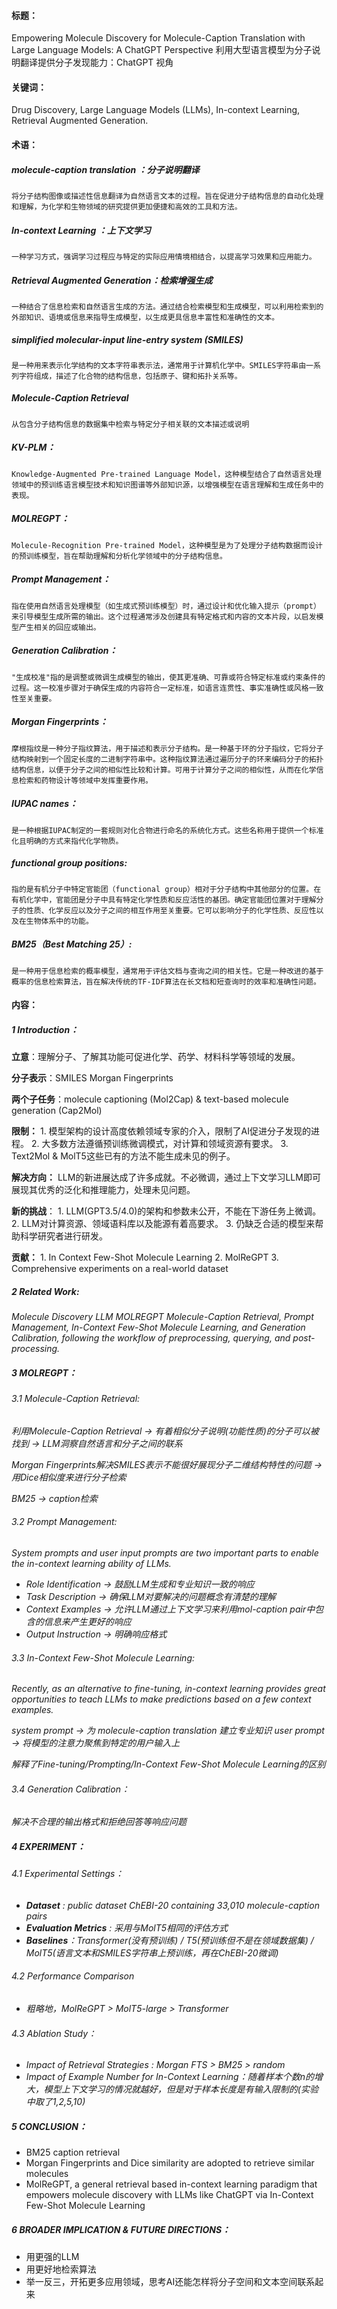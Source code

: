 #### 标题：
Empowering Molecule Discovery for Molecule-Caption Translation with Large Language Models: A ChatGPT Perspective
利用大型语言模型为分子说明翻译提供分子发现能力：ChatGPT 视角

#### 关键词：
Drug Discovery, Large Language Models (LLMs), In-context Learning, Retrieval Augmented Generation.

#### 术语：
##### molecule-caption translation ：分子说明翻译
	将分子结构图像或描述性信息翻译为自然语言文本的过程。旨在促进分子结构信息的自动化处理和理解，为化学和生物领域的研究提供更加便捷和高效的工具和方法。

##### In-context Learning ：上下文学习
	一种学习方式，强调学习过程应与特定的实际应用情境相结合，以提高学习效果和应用能力。

##### Retrieval Augmented Generation：检索增强生成
	一种结合了信息检索和自然语言生成的方法。通过结合检索模型和生成模型，可以利用检索到的外部知识、语境或信息来指导生成模型，以生成更具信息丰富性和准确性的文本。

##### simplified molecular-input line-entry system (SMILES)
	是一种用来表示化学结构的文本字符串表示法，通常用于计算机化学中。SMILES字符串由一系列字符组成，描述了化合物的结构信息，包括原子、键和拓扑关系等。

##### Molecule-Caption Retrieval
	从包含分子结构信息的数据集中检索与特定分子相关联的文本描述或说明

##### KV-PLM：
	Knowledge-Augmented Pre-trained Language Model，这种模型结合了自然语言处理领域中的预训练语言模型技术和知识图谱等外部知识源，以增强模型在语言理解和生成任务中的表现。

##### MOLREGPT：
	Molecule-Recognition Pre-trained Model，这种模型是为了处理分子结构数据而设计的预训练模型，旨在帮助理解和分析化学领域中的分子结构信息。

##### Prompt Management：
	指在使用自然语言处理模型（如生成式预训练模型）时，通过设计和优化输入提示（prompt）来引导模型生成所需的输出。这个过程通常涉及创建具有特定格式和内容的文本片段，以启发模型产生相关的回应或输出。

##### Generation Calibration：
	"生成校准"指的是调整或微调生成模型的输出，使其更准确、可靠或符合特定标准或约束条件的过程。这一校准步骤对于确保生成的内容符合一定标准，如语言连贯性、事实准确性或风格一致性至关重要。

##### Morgan Fingerprints：
	摩根指纹是一种分子指纹算法，用于描述和表示分子结构。是一种基于环的分子指纹，它将分子结构映射到一个固定长度的二进制字符串中。这种指纹算法通过遍历分子的环来编码分子的拓扑结构信息，以便于分子之间的相似性比较和计算。可用于计算分子之间的相似性，从而在化学信息检索和药物设计等领域中发挥重要作用。

##### IUPAC names：
	是一种根据IUPAC制定的一套规则对化合物进行命名的系统化方式。这些名称用于提供一个标准化且明确的方式来指代化学物质。

##### functional group positions:
	指的是有机分子中特定官能团（functional group）相对于分子结构中其他部分的位置。在有机化学中，官能团是分子中具有特定化学性质和反应活性的基团。确定官能团位置对于理解分子的性质、化学反应以及分子之间的相互作用至关重要。它可以影响分子的化学性质、反应性以及在生物体系中的功能。

##### BM25（Best Matching 25）:
	是一种用于信息检索的概率模型，通常用于评估文档与查询之间的相关性。它是一种改进的基于概率的信息检索算法，旨在解决传统的TF-IDF算法在长文档和短查询时的效率和准确性问题。

#### 内容：

##### 1 Introduction：

**立意**：理解分子、了解其功能可促进化学、药学、材料科学等领域的发展。

**分子表示**：SMILES    Morgan Fingerprints

**两个子任务**：molecule captioning (Mol2Cap) & text-based molecule generation (Cap2Mol)

**限制：**
	1. 模型架构的设计高度依赖领域专家的介入，限制了AI促进分子发现的进程。
	2. 大多数方法遵循预训练微调模式，对计算和领域资源有要求。
	3. Text2Mol & MolT5这些已有的方法不能生成未见的例子。

**解决方向：** LLM的新进展达成了许多成就。不必微调，通过上下文学习LLM即可展现其优秀的泛化和推理能力，处理未见问题。

**新的挑战**：
	1. LLM(GPT3.5/4.0)的架构和参数未公开，不能在下游任务上微调。
	2. LLM对计算资源、领域语料库以及能源有着高要求。
	3. 仍缺乏合适的模型来帮助科学研究者进行研发。

**贡献：**
	1. In Context Few-Shot Molecule Learning
	2. MolReGPT
	3. Comprehensive experiments on a real-world dataset

##### 2 Related Work:
*Molecule Discovery*
*LLM*
*MOLREGPT*
	*Molecule-Caption Retrieval,*
	*Prompt Management,* 
	*In-Context Few-Shot Molecule Learning,*
	*and Generation Calibration,* 
	*following the workflow of preprocessing, querying, and post-processing.*

##### 3 MOLREGPT：

###### 3.1  Molecule-Caption Retrieval:

*利用Molecule-Caption Retrieval -> 有着相似分子说明(功能性质)的分子可以被找到 -> LLM洞察自然语言和分子之间的联系*

*Morgan Fingerprints解决SMILES表示不能很好展现分子二维结构特性的问题* 
*-> 用Dice相似度来进行分子检索*

*BM25 -> caption检索*

###### 3.2  Prompt Management:

*System prompts and user input prompts are two important parts to enable the in-context learning ability of LLMs.*

- *Role Identification -> 鼓励LLM生成和专业知识一致的响应*
- *Task Description -> 确保LLM对要解决的问题概念有清楚的理解*
- *Context Examples -> 允许LLM通过上下文学习来利用mol-caption pair中包含的信息来产生更好的响应*
- *Output Instruction -> 明确响应格式*

###### 3.3 In-Context Few-Shot Molecule Learning:

*Recently, as an alternative to fine-tuning, in-context learning provides great opportunities to teach LLMs to make predictions based on a few context examples.*

*system prompt -> 为 molecule-caption translation 建立专业知识*
*user prompt -> 将模型的注意力聚焦到特定的用户输入上*

*解释了Fine-tuning/Prompting/In-Context Few-Shot Molecule Learning的区别*

###### 3.4 Generation Calibration：

*解决不合理的输出格式和拒绝回答等响应问题*

##### 4 EXPERIMENT：

###### 4.1 Experimental Settings：

- ***Dataset** : public dataset ChEBI-20 containing 33,010 molecule-caption pairs*
- ***Evaluation Metrics** : 采用与MolT5相同的评估方式*
- ***Baselines**：Transformer(没有预训练) / T5(预训练但不是在领域数据集) / MolT5(语言文本和SMILES字符串上预训练，再在ChEBI-20微调)*

###### 4.2 Performance Comparison

- *粗略地，MolReGPT > MolT5-large > Transformer*

###### 4.3 Ablation Study：

- *Impact of Retrieval Strategies : Morgan FTS > BM25 > random*
- *Impact of Example Number for In-Context Learning：随着样本个数n的增大，模型上下文学习的情况就越好，但是对于样本长度是有输入限制的(实验中取了1,2,5,10)*

##### 5 CONCLUSION：

- BM25 caption retrieval
- Morgan Fingerprints and Dice similarity are adopted to retrieve similar molecules
- MolReGPT, a general retrieval based in-context learning paradigm that empowers molecule discovery with LLMs like ChatGPT via In-Context Few-Shot Molecule Learning

##### 6 BROADER IMPLICATION & FUTURE DIRECTIONS：

- 用更强的LLM
- 用更好地检索算法
- 举一反三，开拓更多应用领域，思考AI还能怎样将分子空间和文本空间联系起来
